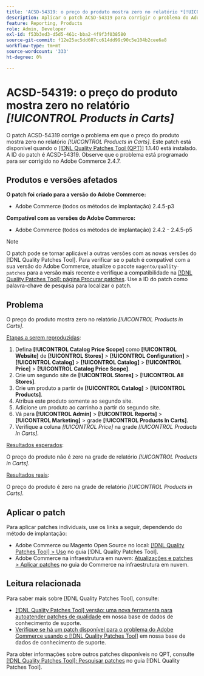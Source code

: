```yaml
---
title: 'ACSD-54319: o preço do produto mostra zero no relatório *[!UICONTROL Products in Carts]*'
description: Aplicar o patch ACSD-54319 para corrigir o problema do Adobe Commerce em que o preço do produto mostra zero no relatório *[!UICONTROL Products in Carts]*
feature: Reporting, Products
role: Admin, Developer
exl-id: f53b3ed3-d5d5-461c-bba2-4f9f3f038580
source-git-commit: f12e25ac5dd607cc614dd99c90c5e104b2cee6a8
workflow-type: tm+mt
source-wordcount: '333'
ht-degree: 0%

---
```


# ACSD-54319: o preço do produto mostra zero no relatório *[!UICONTROL Products in Carts]*

O patch ACSD-54319 corrige o problema em que o preço do produto mostra zero no relatório *[!UICONTROL Products in Carts]*. Este patch está disponível quando o [[!DNL Quality Patches Tool (QPT)]](/help/announcements/adobe-commerce-announcements/magento-quality-patches-released-new-tool-to-self-serve-quality-patches.md) 1.1.40 está instalado. A ID do patch é ACSD-54319. Observe que o problema está programado para ser corrigido no Adobe Commerce 2.4.7.

## Produtos e versões afetados

**O patch foi criado para a versão do Adobe Commerce:**

* Adobe Commerce (todos os métodos de implantação) 2.4.5-p3

**Compatível com as versões do Adobe Commerce:**

* Adobe Commerce (todos os métodos de implantação) 2.4.2 - 2.4.5-p5

>[!NOTE]
>
>O patch pode se tornar aplicável a outras versões com as novas versões do [!DNL Quality Patches Tool]. Para verificar se o patch é compatível com a sua versão do Adobe Commerce, atualize o pacote `magento/quality-patches` para a versão mais recente e verifique a compatibilidade na [[!DNL Quality Patches Tool]: página Procurar patches](https://experienceleague.adobe.com/tools/commerce-quality-patches/index.html). Use a ID do patch como palavra-chave de pesquisa para localizar o patch.

## Problema

O preço do produto mostra zero no relatório *[!UICONTROL Products in Carts]*.

<u>Etapas a serem reproduzidas</u>:

1. Defina **[!UICONTROL Catalog Price Scope]** como **[!UICONTROL Website]** de **[!UICONTROL Stores]** > **[!UICONTROL Configuration]** > **[!UICONTROL Catalog]** > **[!UICONTROL Catalog]** > **[!UICONTROL Price]** > **[!UICONTROL Catalog Price Scope]**.
1. Crie um segundo site de **[!UICONTROL Stores]** > **[!UICONTROL All Stores]**.
1. Crie um produto a partir de **[!UICONTROL Catalog]** > **[!UICONTROL Products]**.
1. Atribua este produto somente ao segundo site.
1. Adicione um produto ao carrinho a partir do segundo site.
1. Vá para **[!UICONTROL Admin]** > **[!UICONTROL Reports]** > **[!UICONTROL Marketing]** > grade **[!UICONTROL Products In Carts]**.
1. Verifique a coluna *[!UICONTROL Price]* na grade *[!UICONTROL Products In Carts]*.

<u>Resultados esperados</u>:

O preço do produto não é zero na grade de relatório *[!UICONTROL Products in Carts]*.

<u>Resultados reais</u>:

O preço do produto é zero na grade de relatório *[!UICONTROL Products in Carts]*.

## Aplicar o patch

Para aplicar patches individuais, use os links a seguir, dependendo do método de implantação:

* Adobe Commerce ou Magento Open Source no local: [[!DNL Quality Patches Tool] > Uso](https://experienceleague.adobe.com/docs/commerce-operations/tools/quality-patches-tool/usage.html) no guia [!DNL Quality Patches Tool].
* Adobe Commerce na infraestrutura em nuvem: [Atualizações e patches > Aplicar patches](https://experienceleague.adobe.com/docs/commerce-cloud-service/user-guide/develop/upgrade/apply-patches.html) no guia do Commerce na infraestrutura em nuvem.

## Leitura relacionada

Para saber mais sobre [!DNL Quality Patches Tool], consulte:

* [[!DNL Quality Patches Tool] versão: uma nova ferramenta para autoatender patches de qualidade](/help/announcements/adobe-commerce-announcements/magento-quality-patches-released-new-tool-to-self-serve-quality-patches.md) em nossa base de dados de conhecimento de suporte.
* [Verifique se há um patch disponível para o problema do Adobe Commerce usando o [!DNL Quality Patches Tool]](/help/support-tools/patches-available-in-qpt-tool/check-patch-for-magento-issue-with-magento-quality-patches.md) em nossa base de dados de conhecimento de suporte.

Para obter informações sobre outros patches disponíveis no QPT, consulte [[!DNL Quality Patches Tool]: Pesquisar patches](https://experienceleague.adobe.com/tools/commerce-quality-patches/index.html) no guia [!DNL Quality Patches Tool].
